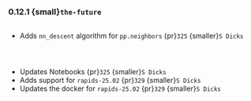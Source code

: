 ### 0.12.1 {small}`the-future`

```{rubric} Features
```
* Adds `nn_descent` algorithm for `pp.neighbors` {pr}`325` {smaller}`S Dicks`

```{rubric} Performance
```

```{rubric} Bug fixes
```


```{rubric} Misc
```
* Updates Notebooks {pr}`325` {smaller}`S Dicks`
* Adds support for `rapids-25.02` {pr}`329` {smaller}`S Dicks`
* Updates the docker for `rapids-25.02` {pr}`329` {smaller}`S Dicks`
